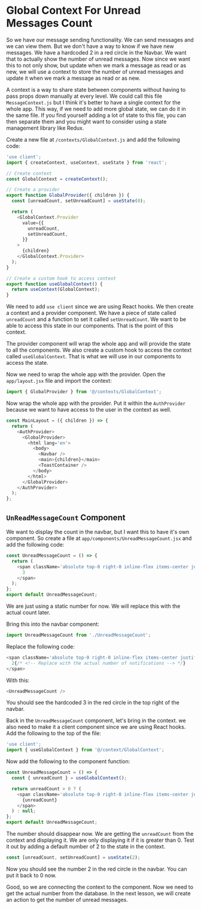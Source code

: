 # Global Context For Unread Messages Count

So we have our message sending functionality. We can send messages and we can view them. But we don't have a way to know if we have new messages. We have a hardcoded 2 in a red circle in the Navbar. We want that to actually show the number of unread messages. Now since we want this to not only show, but update when we mark a message as read or as new, we will use a context to store the number of unread messages and update it when we mark a message as read or as new.

A context is a way to share state between components without having to pass props down manually at every level. We could call this file `MessageContext.js` but I think it's better to have a single context for the whole app. This way, if we need to add more global state, we can do it in the same file. If you find yourself adding a lot of state to this file, you can then separate them and you might want to consider using a state management library like Redux.

Create a new file at `/contexts/GlobalContext.js` and add the following code:

```javascript
'use client';
import { createContext, useContext, useState } from 'react';

// Create context
const GlobalContext = createContext();

// Create a provider
export function GlobalProvider({ children }) {
  const [unreadCount, setUnreadCount] = useState(0);

  return (
    <GlobalContext.Provider
      value={{
        unreadCount,
        setUnreadCount,
      }}
    >
      {children}
    </GlobalContext.Provider>
  );
}

// Create a custom hook to access context
export function useGlobalContext() {
  return useContext(GlobalContext);
}
```

We need to add `use client` since we are using React hooks. We then create a context and a provider component. We have a piece of state called `unreadCount` and a function to set it called `setUnreadCount`. We want to be able to access this state in our components. That is the point of this context.

The provider component will wrap the whole app and will provide the state to all the components. We also create a custom hook to access the context called `useGlobalContext`. That is what we will use in our components to access the state.

Now we need to wrap the whole app with the provider. Open the `app/layout.jsx` file and import the context:

```javascript
import { GlobalProvider } from '@/contexts/GlobalContext';
```

Now wrap the whole app with the provider. Put it within the `AuthProvider` because we want to have access to the user in the context as well.

```javascript
const MainLayout = ({ children }) => {
  return (
    <AuthProvider>
      <GlobalProvider>
        <html lang='en'>
          <body>
            <Navbar />
            <main>{children}</main>
            <ToastContainer />
          </body>
        </html>
      </GlobalProvider>
    </AuthProvider>
  );
};
```

## `UnReadMessageCount` Component

We want to display the count in the navbar, but I want this to have it's own component. So create a file at `app/components/UnreadMessageCount.jsx` and add the following code:

```javascript
const UnreadMessageCount = () => {
  return (
    <span className='absolute top-0 right-0 inline-flex items-center justify-center px-2 py-1 text-xs font-bold leading-none text-white transform translate-x-1/2 -translate-y-1/2 bg-red-600 rounded-full'>
      3
    </span>
  );
};
export default UnreadMessageCount;
```

We are just using a static number for now. We will replace this with the actual count later.

Bring this into the navbar component:

```javascript
import UnreadMessageCount from './UnreadMessageCount';
```

Replace the following code:

```javascript
<span className='absolute top-0 right-0 inline-flex items-center justify-center px-2 py-1 text-xs font-bold leading-none text-white transform translate-x-1/2 -translate-y-1/2 bg-red-600 rounded-full'>
  2{/* <!-- Replace with the actual number of notifications --> */}
</span>
```

With this:

```javascript
<UnreadMessageCount />
```

You should see the hardcoded 3 in the red circle in the top right of the navbar.

Back in the `UnreadMessageCount` component, let's bring in the context. we also need to make it a client component since we are using React hooks. Add the following to the top of the file:

```javascript
'use client';
import { useGlobalContext } from '@/context/GlobalContext';
```

Now add the following to the component function:

```javascript
const UnreadMessageCount = () => {
  const { unreadCount } = useGlobalContext();

  return unreadCount > 0 ? (
    <span className='absolute top-0 right-0 inline-flex items-center justify-center px-2 py-1 text-xs font-bold leading-none text-white transform translate-x-1/2 -translate-y-1/2 bg-red-600 rounded-full'>
      {unreadCount}
    </span>
  ) : null;
};
export default UnreadMessageCount;
```

The number should disappear now. We are getting the `unreadCount` from the context and displaying it. We are only displaying it if it is greater than 0. Test it out by adding a default number of 2 to the state in the context.

```javascript
const [unreadCount, setUnreadCount] = useState(2);
```

Now you should see the number 2 in the red circle in the navbar. You can put it back to 0 now.

Good, so we are connecting the context to the component. Now we need to get the actual number from the database. In the next lesson, we will create an action to get the number of unread messages.
